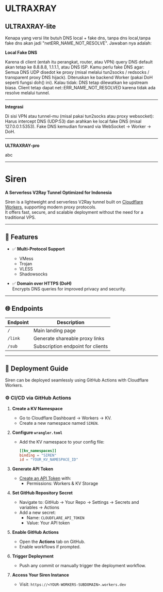 # ULTRAXRAY
**ULTRAXRAY-lite**
---
Kenapa yang versi lite butuh DNS local + fake dns, tanpa dns local,tanpa fake dns akan jadi "netERR_NAME_NOT_RESOLVE".
Jawaban nya adalah: 

**Local Fake DNS**

Karena di client (entah itu perangkat, router, atau VPN) query DNS default akan tetap ke 8.8.8.8, 1.1.1.1, atau DNS ISP.
Kamu perlu fake DNS agar:
Semua DNS UDP disedot ke proxy (misal melalui tun2socks / redsocks / transparent proxy DNS hijack).
Diteruskan ke backend Worker (pakai DoH seperti fungsi doh() ini).
Kalau tidak:
DNS tetap dilewatkan ke upstream biasa.
Client tetap dapat net::ERR_NAME_NOT_RESOLVED karena tidak ada resolve melalui tunnel.

---

**Integrasi**

Di sisi VPN atau tunnel-mu (misal pakai tun2socks atau proxy websocket):
Harus intercept DNS (UDP:53) dan arahkan ke local fake DNS (misal 127.0.0.1:5353).
Fake DNS kemudian forward via WebSocket -> Worker -> DoH.

---

**ULTRAXRAY-pro**

abc

---

# Siren

**A Serverless V2Ray Tunnel Optimized for Indonesia**

Siren is a lightweight and serverless V2Ray tunnel built on [Cloudflare Workers](https://workers.cloudflare.com/), supporting modern proxy protocols.  
It offers fast, secure, and scalable deployment without the need for a traditional VPS.

---

## 🔧 Features

- ✅ **Multi-Protocol Support**

  - VMess
  - Trojan
  - VLESS
  - Shadowsocks

- ✅ **Domain over HTTPS (DoH)**  
  Encrypts DNS queries for improved privacy and security.

---

## 🌐 Endpoints

| Endpoint | Description                       |
| -------- | --------------------------------- |
| `/`      | Main landing page                 |
| `/link`  | Generate shareable proxy links    |
| `/sub`   | Subscription endpoint for clients |

---

## 🚀 Deployment Guide

Siren can be deployed seamlessly using GitHub Actions with Cloudflare Workers.

### ⚙️ CI/CD via GitHub Actions

1. **Create a KV Namespace**

   - Go to Cloudflare Dashboard → Workers → KV.
   - Create a new namespace named `SIREN`.

2. **Configure `wrangler.toml`**

   - Add the KV namespace to your config file:
     ```toml
     [[kv_namespaces]]
     binding = "SIREN"
     id = "YOUR_KV_NAMESPACE_ID"
     ```

3. **Generate API Token**

   - [Create an API Token](https://developers.cloudflare.com/fundamentals/api/get-started/create-token/) with:
     - Permissions: Workers & KV Storage

4. **Set GitHub Repository Secret**

   - Navigate to: GitHub → Your Repo → Settings → Secrets and variables → Actions
   - Add a new secret:
     - Name: `CLOUDFLARE_API_TOKEN`
     - Value: Your API token

5. **Enable GitHub Actions**

   - Open the **Actions** tab on GitHub.
   - Enable workflows if prompted.

6. **Trigger Deployment**

   - Push any commit or manually trigger the deployment workflow.

7. **Access Your Siren Instance**
   - Visit: `https://<YOUR-WORKERS-SUBDOMAIN>.workers.dev`
